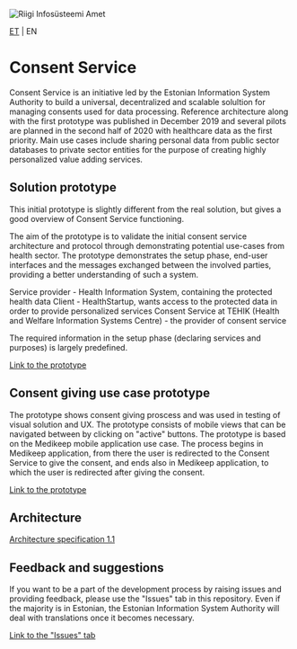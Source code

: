 ![Riigi Infosüsteemi Amet](https://github.com/e-gov/RIHA-Frontend/raw/master/logo/gov-CVI/lions.png "Riigi Infosüsteemi Amet")

[ET](https://github.com/e-gov/NT) | EN

# Consent Service

Consent Service is an initiative led by the Estonian Information System Authority to build a universal, decentralized and scalable solultion for managing consents used for data processing. Reference architecture along with the first prototype was published in December 2019 and several pilots are planned in the second half of 2020 with healthcare data as the first priority. Main use cases include sharing personal data from public sector databases to private sector entities for the purpose of creating highly personalized value adding services. 

## Solution prototype

This initial prototype is slightly different from the real solution, but gives a good overview of Consent Service functioning.

The aim of the prototype is to validate the initial consent service architecture and protocol through demonstrating potential use-cases from health sector. The prototype demonstrates the setup phase, end-user interfaces and the messages exchanged between the involved parties, providing a better understanding of such a system.

Service provider - Health Information System, containing the protected health data
Client - HealthStartup, wants access to the protected data in order to provide personalized services
Consent Service at TEHIK (Health and Welfare Information Systems Centre) - the provider of consent service

The required information in the setup phase (declaring services and purposes) is largely predefined.

[Link to the prototype](https://e-gov.github.io/NT "prototype")

## Consent giving use case prototype

The prototype shows consent giving proscess and was used in testing of visual solution and UX. The prototype consists of mobile views that can be navigated between by clicking on "active" buttons. The prototype is based on the Medikeep mobile application use case. The process begins in Medikeep application, from there the user is redirected to the Consent Service to give the consent, and ends also in Medikeep application, to which the user is redirected after giving the consent.

[Link to the prototype](https://www.figma.com/proto/AOLWfaI9YWXYouwbksDtos/NT%3A-Medikeep%3A-n%C3%B5usoleku-andmine-ver-03.03.2021?node-id=3%3A1863&scaling=min-zoom "prototype")

## Architecture
[Architecture specification 1.1](https://github.com/e-gov/NT/blob/master/Consent_Service_Architecture.md "architecture")

## Feedback and suggestions

If you want to be a part of the development process by raising issues and providing feedback, please use the "Issues" tab in this repository. Even if the majority is in Estonian, the Estonian Information System Authority will deal with translations once it becomes necessary.


[Link to the "Issues" tab](https://github.com/e-gov/NT/issues "issues")
